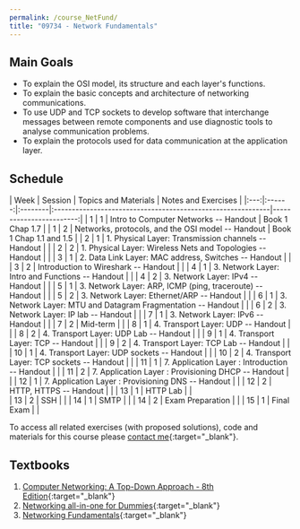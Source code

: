 ```yaml
---
permalink: /course_NetFund/
title: "09734 - Network Fundamentals"
---
```

## Main Goals

- To explain the OSI model, its structure and each layer's functions.
- To explain the basic concepts and architecture of networking communications.
- To use UDP and TCP sockets to develop software that interchange messages between remote components and use diagnostic tools to analyse communication problems.
- To explain the protocols used for data communication at the application layer.


## Schedule

| Week         | Session | Topics and Materials                                        |     Notes and Exercises |
|:---:|:------:|:--------|:------------------------------------------------------------|------------------------:|
| 1 | 1        | Intro to Computer Networks -- Handout                       |         Book 1 Chap 1.7 |
| 1 | 2        | Networks, protocols, and the OSI model -- Handout           | Book 1 Chap 1.1 and 1.5 |
| 2 | 1        | 1. Physical Layer: Transmission channels -- Handout         |                         |
| 2 | 2        | 1. Physical Layer: Wireless Nets and Topologies -- Handout  |                         |
| 3 | 1        | 2. Data Link Layer: MAC address, Switches -- Handout        |                         |
| 3 | 2        | Introduction to Wireshark -- Handout                        |                         |
| 4 | 1        | 3. Network Layer: Intro and Functions -- Handout            |                         |
| 4 | 2        | 3. Network Layer: IPv4 -- Handout                           |                         |
| 5 | 1        | 3. Network Layer: ARP, ICMP (ping, traceroute) -- Handout   |                         |
| 5 | 2        | 3. Network Layer: Ethernet/ARP -- Handout                   |                         |
| 6 | 1        | 3. Network Layer: MTU and Datagram Fragmentation -- Handout |                         |
| 6 | 2        | 3. Network Layer: IP lab -- Handout                         |                         |
| 7 | 1        | 3. Network Layer: IPv6  -- Handout                          |                         |
| 7 | 2        | Mid-term                                                    |                         |
| 8 | 1        | 4. Transport Layer: UDP -- Handout                          |                         |
| 8 | 2        | 4. Transport Layer: UDP Lab -- Handout                      |                         |
| 9 | 1        | 4. Transport Layer: TCP -- Handout                          |                         |
| 9 | 2        | 4. Transport Layer: TCP Lab -- Handout                      |                         |
| 10 | 1       | 4. Transport Layer: UDP sockets -- Handout                  |                         |
| 10 | 2       | 4. Transport Layer: TCP sockets -- Handout                  |                         |
| 11 | 1       | 7. Application Layer : Introduction -- Handout              |                         |
| 11 | 2       | 7. Application Layer : Provisioning DHCP -- Handout         |                         |
| 12 | 1       | 7. Application Layer : Provisioning DNS -- Handout          |                         |
| 12 | 2       | HTTP, HTTPS  -- Handout                                     |                         |
| 13 | 1       | HTTP Lab                                                    |                         |                
| 13 | 2       | SSH                                                         |                         |
| 14 | 1       | SMTP                                                        |                         |
| 14 | 2       | Exam Preparation                                            |                         |
| 15 | 1       | Final Exam                                                  |                         |

To access all related exercises (with proposed solutions), code and materials for this course please [contact me](https://forms.gle/63NYpG1siX6E4KGj8){:target="_blank"}.

## Textbooks

1. [Computer Networking: A Top-Down Approach - 8th Edition](https://gaia.cs.umass.edu/kurose_ross/index.php){:target="_blank"}
2. [Networking all-in-one for Dummies](https://www.wiley.com/en-us/Networking+All+in+One+For+Dummies%2C+7th+Edition-p-9781119471622){:target="_blank"}
3. [Networking Fundamentals](https://www.packtpub.com/product/networking-fundamentals/9781838643508){:target="_blank"}
